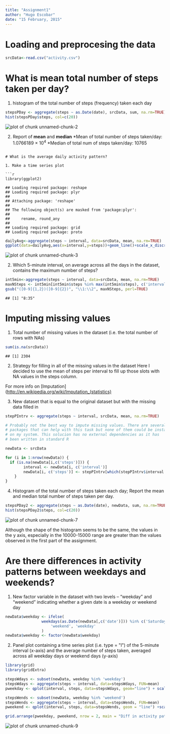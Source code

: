 ```yaml
---
title: "Assignment1"
author: "Hugo Escobar"
date: "15 February, 2015"
---
```


# Loading and preprocesing the data


```r
srcData<-read.csv("activity.csv")
```

# What is mean total number of steps taken per day?

1. histogram of the total number of steps (frequency) taken each day

```r
stepsPDay <- aggregate(steps ~ as.Date(date), srcData, sum, na.rm=TRUE)
hist(stepsPDay$steps, col=c(20))
```

![plot of chunk unnamed-chunk-2](figure/unnamed-chunk-2-1.png) 

2. Report of **mean** and **median**
*Mean of total number of steps taken/day: 1.0766189 &times; 10<sup>4</sup>
*Median of total num of steps taken/day: 10765
```

# What is the average daily activity pattern?

1. Make a time series plot

```r
library(ggplot2)
```

```
## Loading required package: reshape
## Loading required package: plyr
## 
## Attaching package: 'reshape'
## 
## The following object(s) are masked from 'package:plyr':
## 
##     rename, round_any
## 
## Loading required package: grid
## Loading required package: proto
```

```r
dailyAvg<-aggregate(steps ~ interval, data=srcData, mean, na.rm=TRUE)
ggplot(data=dailyAvg,aes(x=interval,y=steps))+geom_line()+scale_x_discrete(breaks=seq(0,2400, by=100))
```

![plot of chunk unnamed-chunk-3](figure/unnamed-chunk-3-1.png) 

2. Which 5-minute interval, on average across all the days in the dataset, contains the maximum number of steps?

```r
int5min<-aggregate(steps ~ interval, data=srcData, mean, na.rm=TRUE)
maxNSteps <- int5min[int5min$steps %in% max(int5min$steps), c('interval')] 
gsub("([0-9]{1,2})([0-9]{2})", "\\1:\\2", maxNSteps, perl=TRUE)
```

```
## [1] "8:35"
```

# Imputing missing values

1. Total number of missing values in the dataset (i.e. the total number of rows with NAs)

```r
sum(is.na(srcData))
```

```
## [1] 2304
```

2. Strategy for filling in all of the missing values in the dataset
Here I decided to use the mean of steps per interval to fill up those slots
with NA values in the steps column.

For more info on [Imputation](http://en.wikipedia.org/wiki/Imputation_(statistics)

3. New dataset that is equal to the original dataset but with the missing data filled in

```r
stepPIntrv <- aggregate(steps ~ interval, srcData, mean, na.rm=TRUE)

# Probably not the best way to impute missing values. There are several
# packages that can help with this task but none of them could be installed
# on my system. This solucion has no external dependencies as it has
# been written in standard R

newData <- srcData

for (i in 1:nrow(newData)) {
  if (is.na(newData[i,c('steps')])) {
		interval <- newData[i, c('interval')]
		newData[i, c('steps')] <- stepPIntrv[which(stepPIntrv$interval %in% interval), c('steps')]
	}
}
```

4. Histogram of the total number of steps taken each day; Report the mean and median total number of steps taken per day. 

```r
stepsPDay2 <- aggregate(steps ~ as.Date(date), newData, sum, na.rm=TRUE)
hist(stepsPDay2$steps, col=c(20))
```

![plot of chunk unnamed-chunk-7](figure/unnamed-chunk-7-1.png) 

Although the shape of the histogram seems to be the same, the values in the y axis,
especially in the 10000-15000 range are greater than the values observed in the first
part of the assignment.

# Are there differences in activity patterns between weekdays and weekends?

1. New factor variable in the dataset with two levels – “weekday” and “weekend” indicating whether a given date is a weekday or weekend day

```r
newData$weekday <- ifelse(
  				weekdays(as.Date(newData[,c('date')])) %in% c('Saturday','Sunday'),
					'weekend', 'weekday'
				)
newData$weekday <- factor(newData$weekday)
```

2. Panel plot containing a time series plot (i.e. type = "l") of the 5-minute interval (x-axis) and the average number of steps taken, averaged across all weekday days or weekend days (y-axis)

```r
library(grid)
library(gridExtra)

stepsWdays <- subset(newData, weekday %in% 'weekday')
stepsWdays <- aggregate(steps ~ interval, data=stepsWdays, FUN=mean)
pweekday <- qplot(interval, steps, data=stepsWdays, geom="line") + scale_x_discrete(breaks=seq(0, 2400, by=100))

stepsWends <- subset(newData, weekday %in% 'weekend')
stepsWends <- aggregate(steps ~ interval, data=stepsWends, FUN=mean)
pweekend <- qplot(interval, steps, data=stepsWends, geom = "line") +scale_x_discrete(breaks=seq(0, 2400, by=100))

grid.arrange(pweekday, pweekend, nrow = 2, main = "Diff in activity patterns: wday vs wkend")
```

![plot of chunk unnamed-chunk-9](figure/unnamed-chunk-9-1.png) 


